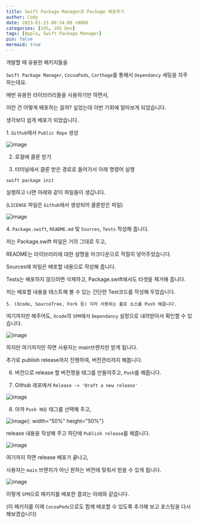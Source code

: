 ```yaml
---
title: Swift Package Manager로 Package 배포하기
author: Cody
date: 2023-01-23 00:34:00 +0800
categories: [iOS, iOS Dev]
tags: [Apple, Swift Package Manager]
pin: false
mermaid: true
---
```

개발할 때 유용한 패키지들을

`Swift Package Manager`, `CocoaPods`, `Carthage`를 통해서 `Dependancy` 세팅을 자주 하는데요.

매번 유용한 라이브러리들을 사용하기만 하면서,

이런 건 어떻게 배포하는 걸까? 싶었는데 이번 기회에 알아보게 되었습니다.

생각보다 쉽게 배포가 되었습니다.

1. `Github`에서 `Public Repo` 생성

![image](https://github.com/swiftycody/swiftycody.github.io/assets/9062513/a7f91d9a-928a-4585-abe9-cf928338d6c2)

2. 로컬에 클론 받기

3. 터미널에서 클론 받은 경로로 들어가서 아래 명령어 실행

```
swift package init
```

실행하고 나면 아래와 같이 파일들이 생깁니다.

(`LICENSE` 파일은 `Github`에서 생성되어 클론받은 파일)

![image](https://github.com/swiftycody/swiftycody.github.io/assets/9062513/1a2e26bc-e474-47f3-baf3-d8579fa93ce1)

4. `Package.swift`, `README.md` 및 `Sources`, `Tests` 작성해 줍니다.

저는 Package.swift 파일은 거의 그대로 두고,

README는 라이브러리에 대한 설명을 마크다운으로 적절히 넣어주었습니다.

Sources에 파일은 배포할 내용으로 작성해 줍니다.

Tests는 배포하지 않으려면 삭제하고, Package.swift에서도 타겟을 제거해 줍니다.

저는 배포할 내용을 테스트해 볼 수 있는 간단한 Test코드를 작성해 두었습니다.

`5. (Xcode, SourceTree, Fork 등) 각자 사용하는 툴로 소스를 Push 해줍니다.`

여기까지만 해주어도, `Xcode`의 `SPM`에서 `Dependancy` 설정으로 내려받아서 확인할 수 있습니다.

![image](https://github.com/swiftycody/swiftycody.github.io/assets/9062513/f4e1a613-badb-4685-9471-1da7f1962d26)

하지만 여기까지만 하면 사용자는 main브랜치만 받게 됩니다.

추가로 publish release까지 진행하여, 버전관리까지 해봅니다.

6. 버전으로 release 할 버전명을 태그를 만들어주고, `Push`를 해줍니다.

7. Github 레포에서 `Release -> 'Draft a new release'`

![image](https://github.com/swiftycody/swiftycody.github.io/assets/9062513/32bdf2a0-6808-4179-b3bf-6d1152f811ee)

8. 아까 `Push 해둔` 태그를 선택해 주고,

![image](https://github.com/swiftycody/swiftycody.github.io/assets/9062513/b6170db7-da39-4f6c-9154-cd6908bb53b4){: width="50%" height="50%"}

release 내용을 작성해 주고 하단에 `Publish release`를 해줍니다.

![image](https://github.com/swiftycody/swiftycody.github.io/assets/9062513/8bca0339-7393-4667-bd9f-9c3f2352b7f7)

여기까지 하면 release 배포가 끝나고,

사용자는 `main` 브랜치가 아닌 원하는 버전에 맞춰서 받을 수 있게 됩니다.

![image](https://github.com/swiftycody/swiftycody.github.io/assets/9062513/a3a936cc-f534-4a08-a1b2-374b8c6fa005)

이렇게 `SPM`으로 패키지를 배포한 결과는 아래와 같습니다.

(이 패키지를 이제 `CocoaPods`으로도 함께 배포할 수 있도록 추가해 보고 포스팅을 다시 해보겠습니다)
